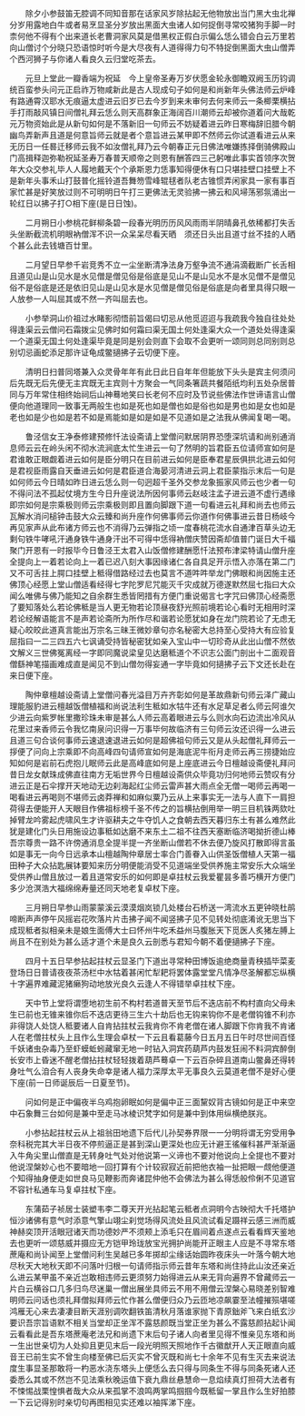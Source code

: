 <!-- { "loadSidebar": true } -->
　　除夕小参鼓笛无腔调不同知音那在话家风岁除拈起无他物放出当门黑大虫北禅分岁用露地白牛或者易烹显圣分岁放出黑面大虫诸人如何捉倒寻常咬猪狗手脚一时柰何他不得有个出来道长老曹洞家风莫是借黑权正假白示偏么恁么错会白云万里若向山僧讨个分晓只恐语惊时听今是大尽夜有人道得得力句不特捉倒黑面大虫山僧弄个西河狮子与你诸人看良久云归堂吃茶去。

　　元旦上堂此一瓣香端为祝延　今上皇帝圣寿万岁伏愿金轮永御瞻双阙玉历钧调统百蛮参头问元正启祚万物咸新此是古人现成句子如何是和尚新年头佛法师云炉峰有路通霄汉耶水无痕逼太虚进云旧岁已去今岁到来未审何去何来师云一条楖栗横拈手打雨敲风镇日间僧礼拜云恁么则天高群象正海阔百川潮师云却被你道着问大哉乾元万物资始此是从新句如何是不落新旧一句师云不妨疑着进云昨日寒梅辞旧腊今朝幽鸟弄新声且道是何意旨师云就是者个意旨进云某甲即不然师云你试道看进云从来无历日一任晷迁移师云我不如汝僧礼拜乃云今朝春正元日佛法唯嫌拣择倒骑佛殿山门高揖释迦弥勒祝延圣寿万春普天顺帝之则恩有酬答四三己躬唯此事实首领序次贺年大众交参礼毕人人履地戴天个个承斯恩力恁事知得便休有口只堪挂壁口挂壁上不是新年头事禾山打鼓普化摇铃道吾舞笏雪峰辊毬者队老古锥惯弄闲家具一家有事百家忙甚是好笑放过则不可明明日午打三更佛法无灵验拂一拂云和风埽荡邪氛涌出一轮红日以拂子打○相下座(是日日蚀)。

　　二月朔日小参桃花鲜柳条碧一段春光明历历风风雨雨半阴晴鼻孔依稀都打失舌头坐断截流机明眼衲僧浑不识一众呆呆尽看天晒　须还日头出且道寸丝不挂的人晒　个甚么此去钱塘百廿里。

　　二月望日早参千岩竞秀不立一尘坐断清净法身万壑争流不通涓滴截断广长舌相且道见山是山见水是水见僧是僧见俗是俗底是见山不是山见水不是水见僧不是僧见俗不是俗底是还是依旧见山是山见水是水见僧是僧见俗是俗底是向者里具得只眼一人放参一人叫屈其或不然一齐叫屈去也。

　　小参举洞山价祖过水睹影彻悟前旨偈曰切忌从他觅迢迢与我疏我今独自往处处得逢渠云云僧问石霜拨尘见佛时如何霜曰渠无国土何处逢渠大众一个道处处得逢渠一个道渠无国土何处逢渠毕竟是同是别会则直下会取不会更听一颂同则总同别则总别切忌画蛇添足那许证龟成鳖擿拂子云切便下座。

　　清明日扫普同塔兼入众灵骨年年有此日此日自年年但能放下头头是宾主何须问后先既无后先便无主宾既无主宾则十方聚会一气同条箸蔬共餐陌纸均利五处杂居普同与万年常住相终始祠后山神蓦地笑曰长老何不应时及节说些佛法作世谛语言山僧便向他道理同一致事无两般生也如是死也如是僧也如是俗也如是男也如是女也如是老也如是少也如是若不如是焉能如是如是如是不见道如是之法我从佛闻复喝一喝。

　　鲁泾信女王净泰修建预修忏法设斋请上堂僧问默居阴界恐堕深坑请和尚别通消息师云云在岭头闲不彻水流涧底太忙生进云一句了然明的旨君臣五位请师宣如何是君谁敢正眼觑着进云如何是臣分明只在目前进云如何是臣奉君星辰俱拱北进云如何是君视臣雨露自天垂进云如何是君臣道合海晏河清进云洞上君臣蒙指示末后一句是如何师云今日晴如昨日进云恁么则一句迥超千圣外交参龙象振家风师云也少者一句不得问法不孤起仗境方生今日升座说法所因何事师云赵岐注孟子进云道不虚行遇缘即宗如何是宗乘极则师云宗乘极则即且置向脚跟下道一句看进云礼拜和尚去也师云瓦解水消问槌钟击鼓大众云臻和尚升座作何佛事师云你道作何佛事进云昔日杨岐今再见家声从此布诸方师云也不消得乃云弹指之顷一度春桃花流水自通津百草头边无剩句铁牛哮吼汗通身铁牛通身汗出不可得中恁得衲僧庆赞因斋却值普门诞日大千福聚门开恩有一时报毕今日鲁泾王太君入山饭僧修建酬愿忏法预布津梁特请山僧升座全提向上一着若论向上一着已迟八刻大事因缘诸仁各自具足开示悟入亦落在第二门又不可舌拄上腭口挂壁上秪得借路经过去也莫言不道吽吽举龙门佛眼和尚因施主还佛顶心经愿上堂山僧适看经得七字陀罗尼咒能灭千灾成就万德遂默然屈七指曰大众闻么唯佛与佛乃能知之自余群生悉皆罔措有方便门重说偈言七字咒曰佛顶心经斋愿了要知落处么若论佛秪是当人更无物若论顶昼夜舒光照前境若论心看时无相用时深若论经解语能言不是声若论斋所为所作尽和谐若论愿犹如身在龙门院若论了无虑无疑心皎皎此道真言能出万宗名三昧王微妙章句亦名秘密大总持至心受持大有应验复屈指曰一二三四五六七讽诵受持皆秘密犹如亲入宝山中一切珍奇从此出山僧不然依文解义三世佛冤离经一字即同魔说梁皇见达磨秪道个不识志公面门剖出十二面观音僧繇神笔描画难成直是闻见不到山僧勿得妄通一字毕竟如何擿拂子云下文还长赴在来日便下座。

　　陶仲章檀越设斋请上堂僧问春光溢目万卉齐彰如何是革故鼎新句师云泽广藏山理能服豹进云檀越饭僧植福和尚说法利生秪如水牯牛还有水足草足者么师云阿谁欠少进云向紫罗帐里撒珍珠未审是甚么人师云高着眼进云与么则水向石边流出冷风从花里过来香师云令我忆南泉问识得一万事毕何故临济有三句师云汝还识得一么进云且道三句合谈何事师云速退速退进云如何是超佛祖句师云又是从头起僧礼拜师云一拶便了问向上宗乘即不向高峰四句请师宣如何是海底泥牛衔月走师云再三捞捷始应知如何是岩前石虎抱儿眠师云此是高峰底如何是上座底进云今日檀越设斋便礼拜问昔日龙女献珠成佛直往南方无垢世界今日檀越设斋供众毕竟功归何地师云赞叹有分进云正是石伞撑开天地动无边刹海起红尘师云雷声甚大雨点全无僧一喝师云再喝一喝看进云再喝则不堪师云卤莽禅和如麻似粟乃云从上来事实无一法与人直下一肩担荷得去便能开人天眼目作佛祖标榜千圣不传之的旨横拈倒用举一明三目机铢两欬吐掉臂龙吟雾起虎啸风生才许驱耕夫之牛夺饥人之食朝去西天暮归东土有甚么难然此犹是建化门头日用施设边事秪如达磨不来东土二祖不往西天塞断临济喝拗折德山棒吾宗尊贵一路不许傍通消息全提半提一齐坐断山僧若不休去便乃旋风打散即得言虽如是事无一向今日远承本山檀越陶仲章居士率合门善眷入山供圣饭僧植人天第一福田种子大众拈匙展钵要知来历分明便能消受不见道端坐受供养施主常安乐大众端坐受供养山僧且放过一着且道常安乐的如何即是卓拄杖云我爱瞿昙多善巧横开方便门多少沧溟浩大福绵绵寿量还同天地老复卓杖下座。

　　三月朔日早参山雨蒙蒙溪云漠漠烟岚锁几处楼台石桥送一湾流水五更钟晓杜鹃啼断声声停午风摇岩花吹落片片击拂子闻不闻竖拂子见不见转处彻底淆讹无思当下成现秪者拟相亲未是娘生面傅大士曰怀州牛吃禾益州马腹胀天下觅医人炙猪左膊上尚且不在别处为甚么适才道个未是良久云剖悉与君知今朝不着便擿拂子下座。

　　四月十五日早参拈起拄杖云显圣门下道出寻常种田博饭逾绝商量青秧插毕菜麦登场日日普请夜夜茶汤栏中水牯着甚闲忙犁耙将罢体露堂堂凡情净尽圣解都忘纵横十字遍界难藏泥猪癞狗动地放光良久云逢人不得错举卓拄杖下座。

　　天中节上堂将谓堕地初生前不构村若道普天至节后不迭店前不构村直向父母未生已前也无锥来锥你后不迭店更待三生六十劫后也无钩来钩你不是老僧钩锥不利亦非得饶人处饶人秪要诸人自肯拈拄杖云我肯你不肯老僧在诸人脚跟下你肯我不肯诸人在老僧拄杖头上且作么生理会卓杖一下云且看葛藤今日五月五日午时尽世间百怪千妖诸虫杂毒乃至虾蟆蚯蚓藏窜无地一时钻入洞宾药葫芦内鼓发狂闹不料洞宾醉倒长安市上昏迷不醒老僧拈拄杖轻轻拨着葫芦蓦卓一下云百杂碎且道南山鳖鼻还得转身吐气么洎合有人丧身失命幸是诸人福力深厚太平无事良久云莫道老僧不是好心便下座(前一日师诞辰后一日夏至节)。

　　问如何是正中偏夜半乌鸡抱卵眠如何是偏中正三面黧奴背古镜如何是正中来空中石象舞三台如何是兼中至走马冰棱识梵字如何是兼中到体用纵横绝朕兆。

　　小参拈起拄杖云从上祖翁田地遗下后代儿孙契券界限一一分明将谓无穷受用争奈科税完其大半日夜不停煎逼正是甚到深山更深处也应无计避王徭催科甚严渐渐逼入牛角尖里山僧直是无转身吐气处对他说第一义谛也不要对他说向上全提也不要对他说涅槃妙心也不要暗地一回打算有个计较寂寂近前把他衣袖一扯把眼一覤他便道个知得抽身便走如世良马见鞭影而奔诸昆仲他不会佛法为甚么得恁般伶俐不见道官不容针私通车马复卓拄杖下座。

　　东蒲茹子祯居士装塑韦李二尊天开光拈起笔云秪者点洞明今古映彻大千托塔护恒沙诸佛有意气时添意气擎山翊尘刹觉场得风流处且风流试看足蹑祥云感三洲而威神赫奕顶开活眼冠诸天而功德妙严不须颊上添毛只在眉间着点遂点云看看辉天鉴地去也更听一颂慈威并摄应无方铠甲玲珑放宝光拥护尚能开正眼主人应是不寻常东塔蔗庵和尚讣闻至上堂僧问利生吴越已多年掷却尘缘话始圆昨夜床头一叶落今朝大地尽秋天大地秋天即不问落叶归根一句请师指示师云昔年东塔和尚住持此山汝还亲近么进云某甲虽不亲近岂敢相违师云更须努力始得进云从来无背向遍界不曾藏师云一片白云横谷口几多归鸟尽迷巢一僧出展坐具师云不用不用僧云涅槃心易晓差别智难明师云问话也须礼拜僧拟拜师云忙作甚么僧便归众乃云匝地凉飙霎至法幢摧殒堪嗟鸿雁无心来去凄凄目断天涯别调吹翻铁笛清秋月落谁家抛下青原鈯斧飞来白纸玄沙要识吾宗旨语默不相关当堂却正坐浑不露慈颜既当堂正坐为甚么不露慈颜拈起讣闻云看看此是吾东塔蔗庵老法兄和尚遗下末后句子诸人向者里见得不惟亲见东塔和尚一生出世亲切为人处抑且更见末后一段光明照天照地作千古徽猷开人天正眼直向威音王已前生实不曾生向楼至佛已后灭实不曾灭既和尚七十余年不见有生灭去来说法度生事显圣那敢将一杓恶水浇东塔头上便恁么去只得与同条生不得与同条死诸人还委悉么其或不然岂不见法乘秋晚运值下衰九鼎丝悬慧命一息焰续真灯担荷大法者有不悚惕战栗惶惧者哉大众从来孤掌不浪鸣两掌鸣掴掴今既秪留一掌且作么生好拍膝一下云记得别时亲切句再图相见实还难以袖挥涕下座。


